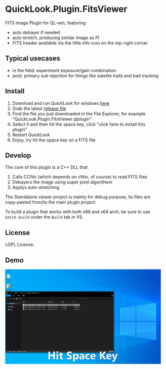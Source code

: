 # QuickLook.Plugin.FitsViewer

FITS image Plugin for QL-win, featuring 
- auto debayer if needed
- auto stretch, producing similar image as PI
- FITS header available via the little info icon on the top-right corner

## Typical usecases
* in the field: experiment exposure/gain combination 
* post: primary sub rejection for things like satelite trails and bad tracking


## Install
1. Download and run QuickLook for windows [here](https://github.com/QL-Win/QuickLook)
2. Grab the latest [release file](https://github.com/siyu6974/QuickLook.Plugin.FitsViewer/releases/)
3. Find the file you just downloaded in the File Explorer, for example "QuickLook.Plugin.FitsViewer.qlplugin"
4. Select it and then hit the space key, click "click here to install this plugin"
5. Restart QuickLook
6. Enjoy, try hit the space key on a FITS file

## Develop
The core of this plugin is a C++ DLL that 
1. Calls CCfits (which depends on cfitio, of course) to read FITS files
2. Debayers the image using super pixel algorithem
3. Applys auto-stretching

The Standalone viewer project is mainly for debug purpose, its files are copy-pasted from/to the main plugin project.

To build a plugin that works with both x86 and x64 arch, be sure to use `batch build` under the `Build` tab in VS.

## License

LGPL License.

## Demo
![Demo](demo.gif)
